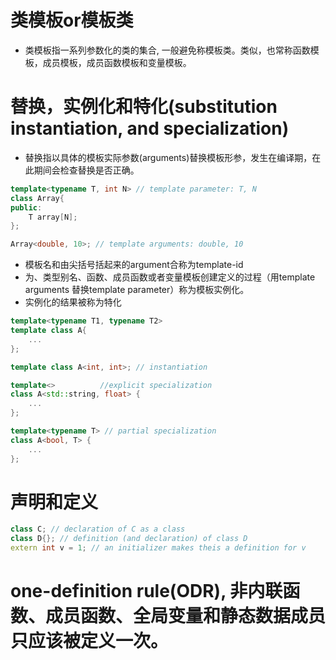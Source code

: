 # 类模板or模板类
* 类模板指一系列参数化的类的集合, 一般避免称模板类。类似，也常称函数模板，成员模板，成员函数模板和变量模板。
# 替换，实例化和特化(substitution instantiation, and specialization)
* 替换指以具体的模板实际参数(arguments)替换模板形参，发生在编译期，在此期间会检查替换是否正确。
```cpp
template<typename T, int N> // template parameter: T, N
class Array{
public:
    T array[N];
};

Array<double, 10>; // template arguments: double, 10
```
* 模板名和由尖括号括起来的argument合称为template-id
* 为、类型别名、函数、成员函数或者变量模板创建定义的过程（用template arguments 替换template parameter）称为模板实例化。
* 实例化的结果被称为特化
```cpp
template<typename T1, typename T2>
template class A{
    ...
};

template class A<int, int>; // instantiation

template<>          //explicit specialization
class A<std::string, float> {
    ...
};

template<typename T> // partial specialization
class A<bool, T> {
    ...
};
```

# 声明和定义
```cpp
class C; // declaration of C as a class
class D{}; // definition (and declaration) of class D
extern int v = 1; // an initializer makes theis a definition for v
```

# one-definition rule(ODR), 非内联函数、成员函数、全局变量和静态数据成员只应该被定义一次。
